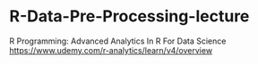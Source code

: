# R-Data-Pre-Processing-lecture

R Programming: Advanced Analytics In R For Data Science
https://www.udemy.com/r-analytics/learn/v4/overview

